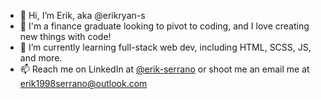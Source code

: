 - 👋 Hi, I’m Erik, aka @erikryan-s
- 🏦 I'm a finance graduate looking to pivot to coding, and I love creating new things with code!
- 🌱 I’m currently learning full-stack web dev, including HTML, SCSS, JS, and more.
- 📫 Reach me on LinkedIn at [@erik-serrano](https://www.linkedin.com/in/erik-serrano/) or shoot me an email me at erik1998serrano@outlook.com
